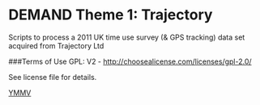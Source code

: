 DEMAND Theme 1: Trajectory
==================

Scripts to process a 2011 UK time use survey (& GPS tracking) data set acquired from Trajectory Ltd

###Terms of Use
GPL: V2 - http://choosealicense.com/licenses/gpl-2.0/

See license file for details.

[YMMV](http://en.wiktionary.org/wiki/YMMV)